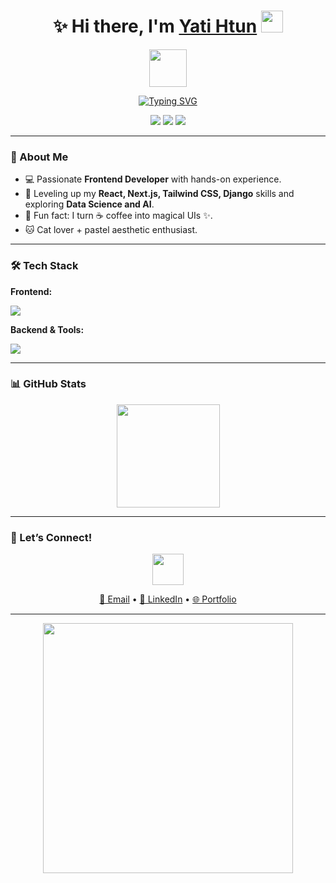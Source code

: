 <!-- Sparkling Header -->
<h1 align="center">
  ✨ Hi there, I'm <a href="https://github.com/YatiZ">Yati Htun</a> 
  <img src="https://media.giphy.com/media/hvRJCLFzcasrR4ia7z/giphy.gif" width="35">
</h1>

<!-- Floating Hearts Divider -->
<p align="center">
  <img src="https://media.giphy.com/media/l3vR85PnGsBwu1PFK/giphy.gif" width="60">
</p>

<!-- Animated Typing Effect -->
<p align="center">
  <a href="https://git.io/typing-svg">
    <img src="https://readme-typing-svg.herokuapp.com?font=Fira+Code&pause=1000&color=FFB6C1&center=true&vCenter=true&width=500&lines=Frontend+Developer+🌸;React+%7C+Next.js+%7C+Tailwind+CSS+💖;Coffee+%2B+Code+%3D+Magic+✨" alt="Typing SVG" />
  </a>
</p>

<!-- Cute Social Badges -->
<p align="center">
  <a href="mailto:zuzu62113@gmail.com"><img src="https://img.shields.io/badge/Email-FFC0CB?style=for-the-badge&logo=gmail&logoColor=white"/></a>
  <a href="https://www.linkedin.com/in/yati-htun-a68638248/"><img src="https://img.shields.io/badge/LinkedIn-ADD8E6?style=for-the-badge&logo=linkedin&logoColor=white"/></a>
  <a href="https://my-portfolio-eight-tau-77.vercel.app/"><img src="https://img.shields.io/badge/Portfolio-FFFACD?style=for-the-badge&logo=About.me&logoColor=black"/></a>
</p>

---

### 🌸 About Me
- 💻 Passionate **Frontend Developer** with hands-on experience.
- 🎯 Leveling up my **React, Next.js, Tailwind CSS, Django** skills and exploring **Data Science and AI**.
- 🌟 Fun fact: I turn ☕ coffee into magical UIs ✨.
- 🐱 Cat lover + pastel aesthetic enthusiast.

---

### 🛠 Tech Stack
**Frontend:**
<p>
  <img src="https://skillicons.dev/icons?i=react,nextjs,tailwind,typescript,javascript,html,css" />
</p>

**Backend & Tools:**
<p>
  <img src="https://skillicons.dev/icons?i=django,python,git,github,figma,postman" />
</p>

---

### 📊 GitHub Stats
<p align="center">
  <img src="https://github-readme-stats.vercel.app/api?username=YatiZ&show_icons=true&theme=tokyonight&count_private=true" height="165"/>
</p>

---

### 🎀 Let’s Connect!
<p align="center">
  <img src="https://media.giphy.com/media/xT9IgzoKnwFNmISR8I/giphy.gif" width="50" />
</p>
<p align="center">
  <a href="mailto:zuzu62113@gmail.com">📧 Email</a> •
  <a href="https://www.linkedin.com/in/yati-htun-a68638248/">💼 LinkedIn</a> •
  <a href="https://my-portfolio-eight-tau-77.vercel.app/">🌐 Portfolio</a>
</p>

---

<!-- Cute Closing Animation -->
<p align="center">
  <img src="https://media3.giphy.com/media/v1.Y2lkPTc5MGI3NjExamc0OHN4aXE5b3FyZ25neGg2Z20zY2RqYWd2a3V5bnZqYnZ4Zms5MyZlcD12MV9pbnRlcm5hbF9naWZfYnlfaWQmY3Q9Zw/nFLW7PNGgN3lI68rdv/giphy.gif" width="400"/>
</p>
